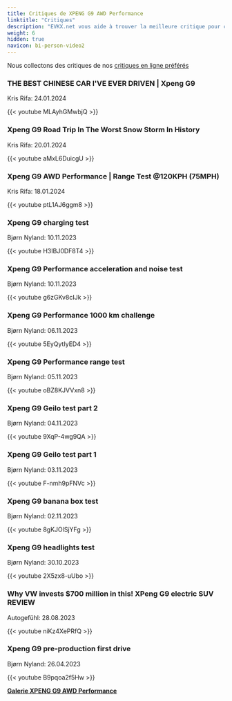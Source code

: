 ```yaml
---
title: Critiques de XPENG G9 AWD Performance
linktitle: "Critiques"
description: "EVKX.net vous aide à trouver la meilleure critique pour ce modèle."
weight: 6
hidden: true
navicon: bi-person-video2
---
```

Nous collectons des critiques de nos [critiques en ligne préférés](../../../../../guides/evreviewers/)

<div class="container text-center shadow p-2 pe-4 mb-5 bg-body-tertiary rounded border">
<h3>THE BEST CHINESE CAR I'VE EVER DRIVEN | Xpeng G9</h3>
<p>Kris Rifa: 24.01.2024</p>

{{< youtube MLAyhGMwbjQ >}}

</div>
<div class="container text-center shadow p-2 pe-4 mb-5 bg-body-tertiary rounded border">
<h3>Xpeng G9 Road Trip In The Worst Snow Storm In History</h3>
<p>Kris Rifa: 20.01.2024</p>

{{< youtube aMxL6DuicgU >}}

</div>
<div class="container text-center shadow p-2 pe-4 mb-5 bg-body-tertiary rounded border">
<h3>Xpeng G9 AWD Performance | Range Test @120KPH (75MPH)</h3>
<p>Kris Rifa: 18.01.2024</p>

{{< youtube ptL1AJ6ggm8 >}}

</div>
<div class="container text-center shadow p-2 pe-4 mb-5 bg-body-tertiary rounded border">
<h3>Xpeng G9 charging test</h3>
<p>Bjørn Nyland: 10.11.2023</p>

{{< youtube H3IBJ0DF8T4 >}}

</div>
<div class="container text-center shadow p-2 pe-4 mb-5 bg-body-tertiary rounded border">
<h3>Xpeng G9 Performance acceleration and noise test</h3>
<p>Bjørn Nyland: 10.11.2023</p>

{{< youtube g6zGKv8cIJk >}}

</div>
<div class="container text-center shadow p-2 pe-4 mb-5 bg-body-tertiary rounded border">
<h3>Xpeng G9 Performance 1000 km challenge</h3>
<p>Bjørn Nyland: 06.11.2023</p>

{{< youtube 5EyQytIyED4 >}}

</div>
<div class="container text-center shadow p-2 pe-4 mb-5 bg-body-tertiary rounded border">
<h3>Xpeng G9 Performance range test</h3>
<p>Bjørn Nyland: 05.11.2023</p>

{{< youtube oBZ8KJVVxn8 >}}

</div>
<div class="container text-center shadow p-2 pe-4 mb-5 bg-body-tertiary rounded border">
<h3>Xpeng G9 Geilo test part 2</h3>
<p>Bjørn Nyland: 04.11.2023</p>

{{< youtube 9XqP-4wg9QA >}}

</div>
<div class="container text-center shadow p-2 pe-4 mb-5 bg-body-tertiary rounded border">
<h3>Xpeng G9 Geilo test part 1</h3>
<p>Bjørn Nyland: 03.11.2023</p>

{{< youtube F-nmh9pFNVc >}}

</div>
<div class="container text-center shadow p-2 pe-4 mb-5 bg-body-tertiary rounded border">
<h3>Xpeng G9 banana box test</h3>
<p>Bjørn Nyland: 02.11.2023</p>

{{< youtube 8gKJOlSjYFg >}}

</div>
<div class="container text-center shadow p-2 pe-4 mb-5 bg-body-tertiary rounded border">
<h3>Xpeng G9 headlights test</h3>
<p>Bjørn Nyland: 30.10.2023</p>

{{< youtube 2X5zx8-uUbo >}}

</div>
<div class="container text-center shadow p-2 pe-4 mb-5 bg-body-tertiary rounded border">
<h3>Why VW invests $700 million in this! XPeng G9 electric SUV REVIEW</h3>
<p>Autogefühl: 28.08.2023</p>

{{< youtube niKz4XePRfQ >}}

</div>
<div class="container text-center shadow p-2 pe-4 mb-5 bg-body-tertiary rounded border">
<h3>Xpeng G9 pre-production first drive</h3>
<p>Bjørn Nyland: 26.04.2023</p>

{{< youtube B9pqoa2f5Hw >}}

</div>
<div class="mt-3 mb-3">
<a href="../gallery/" class="text-decoration-none text-black">
<strong><i class="bi-arrow-left"></i>Galerie  </strong>
</a>
<a href="../" class="text-decoration-none text-black float-end">
<strong>XPENG G9 AWD Performance <i class="bi-arrow-right"></i></strong>
</a>
</div>
